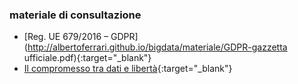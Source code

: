 ### materiale di consultazione
- [Reg. UE 679/2016 – GDPR](http://albertoferrari.github.io/bigdata/materiale/GDPR-gazzetta ufficiale.pdf){:target="_blank"}
- [Il compromesso tra dati e libertà](http://albertoferrari.github.io/bigdata/materiale/dati_e_liberta.pdf){:target="_blank"}
